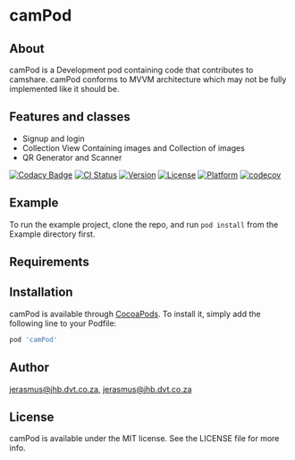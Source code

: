 # camPod

## About
camPod is a Development pod containing code that contributes to camshare. camPod conforms to MVVM architecture which may not be fully implemented like it should be.

## Features and classes
- Signup and login
- Collection View Containing images and Collection of images
- QR Generator and Scanner


[![Codacy Badge](https://api.codacy.com/project/badge/Grade/78458bc021d54cb29fefc882f70fa32d)](https://app.codacy.com/manual/JancoDVTDev/camPod?utm_source=github.com&utm_medium=referral&utm_content=JancoDVTDev/camPod&utm_campaign=Badge_Grade_Dashboard)
[![CI Status](https://img.shields.io/travis/jerasmus@jhb.dvt.co.za/camPod.svg?style=flat)](https://travis-ci.org/jerasmus@jhb.dvt.co.za/camPod)
[![Version](https://img.shields.io/cocoapods/v/camPod.svg?style=flat)](https://cocoapods.org/pods/camPod)
[![License](https://img.shields.io/cocoapods/l/camPod.svg?style=flat)](https://cocoapods.org/pods/camPod)
[![Platform](https://img.shields.io/cocoapods/p/camPod.svg?style=flat)](https://cocoapods.org/pods/camPod)
[![codecov](https://codecov.io/gh/JancoDVTDev/camPod/branch/master/graph/badge.svg)](https://codecov.io/gh/JancoDVTDev/camPod)

## Example

To run the example project, clone the repo, and run `pod install` from the Example directory first.

## Requirements

## Installation

camPod is available through [CocoaPods](https://cocoapods.org). To install
it, simply add the following line to your Podfile:

```ruby
pod 'camPod'
```

## Author

jerasmus@jhb.dvt.co.za, jerasmus@jhb.dvt.co.za

## License

camPod is available under the MIT license. See the LICENSE file for more info.
